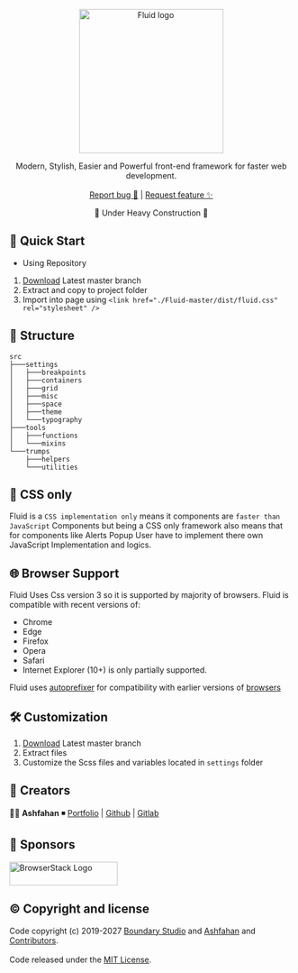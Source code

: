 <p align="center">
  <a href="https://github.com/BoundaryStudio/Fluid/tree/master/dist">
    <img src="http://ashfahan.com/fluid/logo.svg" alt="Fluid logo" width="256" height="256">
  </a>
</p>

<p align="center">
  Modern, Stylish, Easier and Powerful front-end framework for faster web development.
  <br>
  <br>
  <a href="https://github.com/BoundaryStudio/fluid/issues/new?template=bug.md">Report bug 🐛</a>
  |
  <a href="https://github.com/BoundaryStudio/fluid/issues/new?template=feature.md&labels=feature">Request feature ✨ </a>
</p>

<p align="center">
 🚧 Under Heavy Construction 🚧
</p>

## 🚀 Quick Start

- Using Repository

1. [Download](https://github.com/BoundaryStudio/Fluid/archive/master.zip) Latest master branch
2. Extract and copy to project folder
3. Import into page using `<link href="./Fluid-master/dist/fluid.css" rel="stylesheet" />`

## 📂 Structure

```
src
├───settings
│   ├───breakpoints
│   ├───containers
│   ├───grid
│   ├───misc
│   ├───space
│   ├───theme
│   └───typography
├───tools
│   ├───functions
│   └───mixins
└───trumps
    ├───helpers
    └───utilities
```

## 💅 CSS only

Fluid is a `CSS implementation only` means it components are `faster than JavaScript` Components but being a CSS only framework also means that for components like Alerts Popup User have to implement there own JavaScript Implementation and logics.

## 🌐 Browser Support

Fluid Uses Css version 3 so it is supported by majority of browsers. Fluid is compatible with recent versions of:

- Chrome
- Edge
- Firefox
- Opera
- Safari
- Internet Explorer (10+) is only partially supported.

Fluid uses [autoprefixer](https://github.com/postcss/autoprefixer) for compatibility with earlier versions of [browsers](https://github.com/BoundaryStudio/Fluid/tree/master/.browserslistrc)

## 🛠 Customization

1. [Download](https://github.com/BoundaryStudio/Fluid/archive/master.zip) Latest master branch
2. Extract files
3. Customize the Scss files and variables located in `settings` folder

## 🧠 Creators

👨‍💻 **Ashfahan** ◾️ [Portfolio](https://ashfahan.com) | [Github](https://github.com/ashfahan) | [Gitlab](https://gitlab.com/ashfahan)

## 🤝 Sponsors

<a href="https://www.browserstack.com/">
  <img src="https://live.browserstack.com/images/opensource/browserstack-logo.svg" alt="BrowserStack Logo" width="192" height="42">
</a>

## ©️ Copyright and license

Code copyright (c) 2019-2027 [Boundary Studio](https://boundarystudio.com) and [Ashfahan](https://Ashfahan.com) and [Contributors](https://github.com/BoundaryStudio/Fluid/graphs/contributors).
<br>
<br>
Code released under the [MIT License](https://github.com/BoundaryStudio/Fluid/blob/master/LICENSE).
